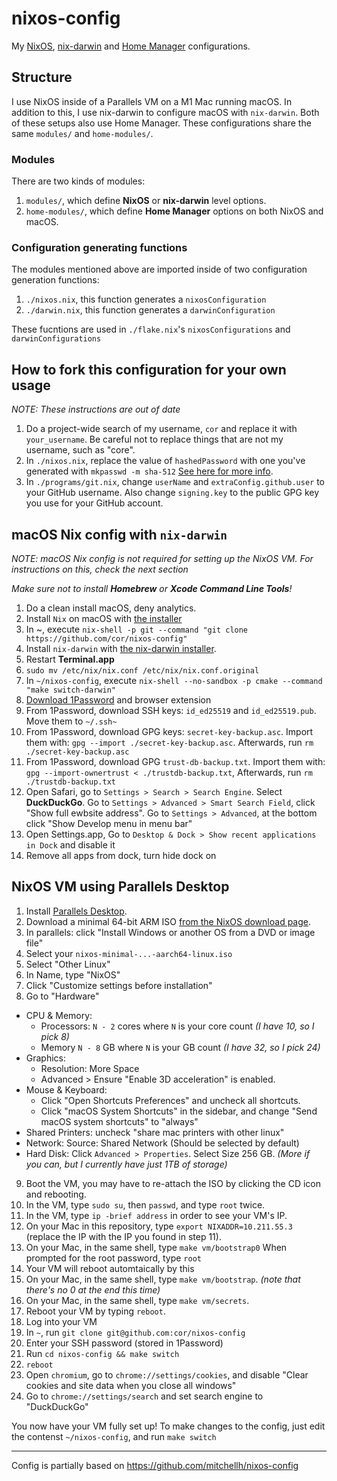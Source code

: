 # nixos-config

My [NixOS](https://nixos.org), [nix-darwin](http://daiderd.com/nix-darwin/) and [Home Manager](https://github.com/nix-community/home-manager) configurations.

## Structure

I use NixOS inside of a Parallels VM on a M1 Mac running macOS. In addition to this, I use nix-darwin to configure macOS with `nix-darwin`. Both of these setups also use Home Manager. These configurations share the same `modules/` and `home-modules/`.

### Modules

There are two kinds of modules:

1. `modules/`, which define **NixOS** or **nix-darwin** level options.
2. `home-modules/`, which define **Home Manager** options on both NixOS and macOS.

### Configuration generating functions

The modules mentioned above are imported inside of two configuration generation functions:

1. `./nixos.nix`, this function generates a `nixosConfiguration`
2. `./darwin.nix`, this function generates a `darwinConfiguration`

These fucntions are used in `./flake.nix`'s `nixosConfigurations` and `darwinConfigurations` 


## How to fork this configuration for your own usage

_NOTE: These instructions are out of date_

1. Do a project-wide search of my username, `cor` and replace it with `your_username`. Be careful not to replace things that are not my username, such as "core".
2. In `./nixos.nix`, replace the value of `hashedPassword` with one you've generated with `mkpasswd -m sha-512` [See here for more info](https://search.nixos.org/options?channel=22.05&show=users.users.%3Cname%3E.hashedPassword&from=0&size=50&sort=relevance&type=packages&query=users.users.%3Cname%3E.hash).
3. In `./programs/git.nix`, change `userName` and `extraConfig.github.user` to your GitHub username. Also change `signing.key` to the public GPG key you use for your GitHub account.

## macOS Nix config with `nix-darwin`

*NOTE: macOS Nix config is not required for setting up the NixOS VM. For instructions on this, check the next section*

*Make sure not to install **Homebrew** or **Xcode Command Line Tools**!*

1. Do a clean install macOS, deny analytics.
2. Install `Nix` on macOS with [the installer](https://nixos.org/download.html#nix-install-macos)
3. In ~, execute `nix-shell -p git --command "git clone https://github.com/cor/nixos-config"`
4. Install `nix-darwin` with [the nix-darwin installer](https://github.com/LnL7/nix-darwin).
5. Restart **Terminal.app**
6. `sudo mv /etc/nix/nix.conf /etc/nix/nix.conf.original`
7. In `~/nixos-config`, execute `nix-shell --no-sandbox -p cmake --command "make switch-darwin"`
8. [Download 1Password](https://1password.com/download) and browser extension
9. From 1Password, download SSH keys: `id_ed25519` and `id_ed25519.pub`. Move them to `~/.ssh~`
10. From 1Password, download GPG keys: `secret-key-backup.asc`. Import them with: `gpg --import ./secret-key-backup.asc`. Afterwards, run `rm ./secret-key-backup.asc`
11. From 1Password, download GPG `trust-db-backup.txt`. Import them with: `gpg --import-ownertrust < ./trustdb-backup.txt`, Afterwards, run `rm ./trustdb-backup.txt`
12. Open Safari, go to `Settings > Search > Search Engine`. Select **DuckDuckGo**. Go to `Settings > Advanced > Smart Search Field`, click "Show full ewbsite address". Go to `Settings > Advanced`, at the bottom click "Show Develop menu in menu bar"
13. Open Settings.app, Go to `Desktop & Dock > Show recent applications in Dock` and disable it
14. Remove all apps from dock, turn hide dock on

## NixOS VM using Parallels Desktop

1. Install [Parallels Desktop](parallels.com).
2. Download a minimal 64-bit ARM ISO [from the NixOS download page](https://nixos.org/download.html).
3. In parallels: click "Install Windows or another OS from a DVD or image file"
4. Select your `nixos-minimal-...-aarch64-linux.iso`
5. Select "Other Linux"
6. In Name, type "NixOS"
7. Click "Customize settings before installation"
8. Go to "Hardware"
  - CPU & Memory: 
    - Processors: `N - 2` cores where `N` is your core count *(I have 10, so I pick 8)*
    - Memory `N - 8` GB where `N` is your GB count *(I have 32, so I pick 24)*
  - Graphics:
    - Resolution: More Space
    - Advanced > Ensure "Enable 3D acceleration" is enabled.
  - Mouse & Keyboard:
    - Click "Open Shortcuts Preferences" and uncheck all shortcuts.
    - Click "macOS System Shortcuts" in the sidebar, and change "Send macOS system shortcuts" to "always"
  - Shared Printers: uncheck "share mac printers with other linux"
  - Network: Source: Shared Network (Should be selected by default)
  - Hard Disk: Click `Advanced > Properties`. Select Size 256 GB. *(More if you can, but I currently have just 1TB of storage)*
9. Boot the VM, you may have to re-attach the ISO by clicking the CD icon and rebooting.
10. In the VM, type `sudo su`, then `passwd`, and type `root` twice.
11. In the VM, type `ip -brief address` in order to see your VM's IP.
12. On your Mac in this repository, type `export NIXADDR=10.211.55.3` (replace the IP with the IP you found in step 11).
13. On your Mac, in the same shell, type `make vm/bootstrap0` When prompted for the root password, type `root`
14. Your VM will reboot automtaically by this
15. On your Mac, in the same shell, type `make vm/bootstrap`. *(note that there's no 0 at the end this time)*
16. On your Mac, in the same shell, type `make vm/secrets`. 
17. Reboot your VM by typing `reboot`.
18. Log into your VM
19. In `~`, run `git clone git@github.com:cor/nixos-config`
20. Enter your SSH password (stored in 1Password)
21. Run `cd nixos-config && make switch`
22. `reboot`
23. Open `chromium`, go to `chrome://settings/cookies`, and disable "Clear cookies and site data when you close all windows"
24. Go to `chrome://settings/search` and set search engine to "DuckDuckGo"

You now have your VM fully set up! To make changes to the config, just edit the contenst `~/nixos-config`, and run `make switch`

--- 

Config is partially based on https://github.com/mitchellh/nixos-config
